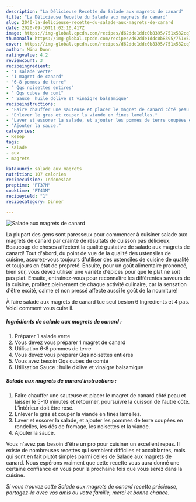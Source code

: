 ```yaml
---
description: "La Délicieuse Recette du Salade aux magrets de canard"
title: "La Délicieuse Recette du Salade aux magrets de canard"
slug: 2040-la-delicieuse-recette-du-salade-aux-magrets-de-canard
date: 2020-09-10T11:02:10.417Z
image: https://img-global.cpcdn.com/recipes/d62dde1ddc0b8395/751x532cq70/salade-aux-magrets-de-canard-photo-principale-de-la-recette.jpg
thumbnail: https://img-global.cpcdn.com/recipes/d62dde1ddc0b8395/751x532cq70/salade-aux-magrets-de-canard-photo-principale-de-la-recette.jpg
cover: https://img-global.cpcdn.com/recipes/d62dde1ddc0b8395/751x532cq70/salade-aux-magrets-de-canard-photo-principale-de-la-recette.jpg
author: Mina Dunn
ratingvalue: 4.2
reviewcount: 3
recipeingredient:
- "1 salade verte"
- "1 magret de canard"
- "6-8 pommes de terre"
- " Qqs noisettes entires"
- " Qqs cubes de comt"
- " Sauce  huile dolive et vinaigre balsamique"
recipeinstructions:
- "Faire chauffer une sauteuse et placer le magret de canard côté peau et laisser le 5-10 minutes et retourner, poursuivre la cuisson de l’autre côté. L’intérieur doit être rosé."
- "Enlever le gras et couper la viande en fines lamelles."
- "Laver et essorer la salade, et ajouter les pommes de terre coupées en rondelles, les dés de fromage, les noisettes et la viande."
- "Ajouter la sauce."
categories:
- Resep
tags:
- salade
- aux
- magrets

katakunci: salade aux magrets 
nutrition: 107 calories
recipecuisine: Indonesian
preptime: "PT37M"
cooktime: "PT43M"
recipeyield: "1"
recipecategory: Dinner

---
```



![Salade aux magrets de canard](https://img-global.cpcdn.com/recipes/d62dde1ddc0b8395/751x532cq70/salade-aux-magrets-de-canard-photo-principale-de-la-recette.jpg)

La plupart des gens sont paresseux pour commencer à cuisiner salade aux magrets de canard par crainte de résultats de cuisson pas délicieux. Beaucoup de choses affectent la qualité gustative de salade aux magrets de canard! Tout d'abord, du point de vue de la qualité des ustensiles de cuisine, assurez-vous toujours d'utiliser des ustensiles de cuisine de qualité et toujours en état de propreté. Ensuite, pour un goût alimentaire prononcé, bien sûr, vous devez utiliser une variété d'épices pour que le plat ne soit pas plat. Ensuite, entraînez-vous pour reconnaître les différentes saveurs de la cuisine, profitez pleinement de chaque activité culinaire, car la sensation d'être excité, calme et non pressé affecte aussi le goût de la nourriture!

<!--inarticleads1-->

À faire salade aux magrets de canard tue seul besion 6 Ingrédients et 4 pas. Voici comment vous cuire il.

##### Ingrédients de salade aux magrets de canard :

1. Préparer 1 salade verte
1. Vous devez vous préparer 1 magret de canard
1. Utilisation 6-8 pommes de terre
1. Vous devez vous préparer  Qqs noisettes entières
1. Vous avez besoin  Qqs cubes de comté
1. Utilisation  Sauce : huile d’olive et vinaigre balsamique




<!--inarticleads2-->

##### Salade aux magrets de canard instructions :

1. Faire chauffer une sauteuse et placer le magret de canard côté peau et laisser le 5-10 minutes et retourner, poursuivre la cuisson de l’autre côté. L’intérieur doit être rosé.
1. Enlever le gras et couper la viande en fines lamelles.
1. Laver et essorer la salade, et ajouter les pommes de terre coupées en rondelles, les dés de fromage, les noisettes et la viande.
1. Ajouter la sauce.




<!--inarticleads1-->

<p>
Vous n'avez pas besoin d'être un pro pour cuisiner un excellent repas. Il existe de nombreuses recettes qui semblent difficiles et accablantes, mais qui sont en fait plutôt simples parmi celles de Salade aux magrets de canard. Nous espérons vraiment que cette recette vous aura donné une certaine confiance en vous pour la prochaine fois que vous serez dans la cuisine.
</p>

<p>
<i>Si vous trouvez cette Salade aux magrets de canard recette précieuse, partagez-la avec vos amis ou votre famille, merci et bonne chance.</i>
</p>
